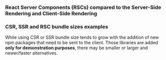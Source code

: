 ### React Server Components (RSCs) compared to the Server-Side Rendering and Client-Side Rendering

### CSR, SSR and RSC bundle sizes examples
While using CSR or SSR bundle size tends to grow with the addition of new npm packages that need to be sent to the client.
Those libraries are added **only for demonstration purposes**, there may be smaller or larger and newer/faster alternatives.